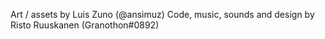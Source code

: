 Art / assets by Luis Zuno (@ansimuz)
Code, music, sounds and design by Risto Ruuskanen (Granothon#0892)
